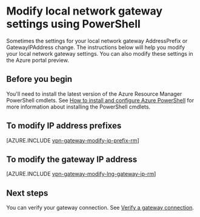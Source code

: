 <properties
    pageTitle="Modify local network gateway IP address prefixes and gateway IP | Azure"
    description="This article walks you through changing IP address prefixes for your local network gateway"
    services="vpn-gateway"
    documentationcenter="na"
    author="cherylmc"
    manager="carmonm"
    editor=""
    tags="azure-resource-manager" />
<tags
    ms.assetid="8c7db48f-d09a-44e7-836f-1fb6930389df"
    ms.service="vpn-gateway"
    ms.devlang="na"
    ms.topic="article"
    ms.tgt_pltfrm="na"
    ms.workload="infrastructure-services"
    ms.date="08/08/2016"
    wacn.date=""
    ms.author="cherylmc" />

# Modify local network gateway settings using PowerShell
Sometimes the settings for your local network gateway AddressPrefix or GatewayIPAddress change. The instructions below will help you modify your local network gateway settings. You can also modify these settings in the Azure portal preview.

## Before you begin
You'll need to install the latest version of the Azure Resource Manager PowerShell cmdlets. See [How to install and configure Azure PowerShell](/documentation/articles/powershell-install-configure/) for more information about installing the PowerShell cmdlets.

## To modify IP address prefixes
[AZURE.INCLUDE [vpn-gateway-modify-ip-prefix-rm](../../includes/vpn-gateway-modify-ip-prefix-rm-include.md)]

## To modify the gateway IP address
[AZURE.INCLUDE [vpn-gateway-modify-lng-gateway-ip-rm](../../includes/vpn-gateway-modify-lng-gateway-ip-rm-include.md)]

## Next steps
You can verify your gateway connection. See [Verify a gateway connection](/documentation/articles/vpn-gateway-verify-connection-resource-manager/).

